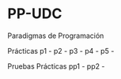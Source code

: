 # PP-UDC
Paradigmas de Programación

Prácticas
  p1 - 
  p2 - 
  p3 - 
  p4 -
  p5 -

Pruebas Prácticas
  pp1 - 
  pp2 -
